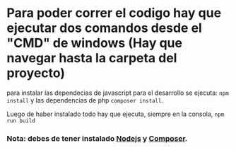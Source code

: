 # Para poder correr el codigo hay que ejecutar dos comandos desde el "CMD" de windows (Hay que navegar hasta la carpeta del proyecto)

para instalar las dependecias de javascript para el desarrollo se ejecuta: `npm install` y las dependencias de php `composer install`.

Luego de haber instalado todo hay que ejecuta, siempre en la consola, `npm run build`

### Nota: debes de tener instalado  [Nodejs](https://nodejs.org/es/) y [Composer](https://getcomposer.org/).
